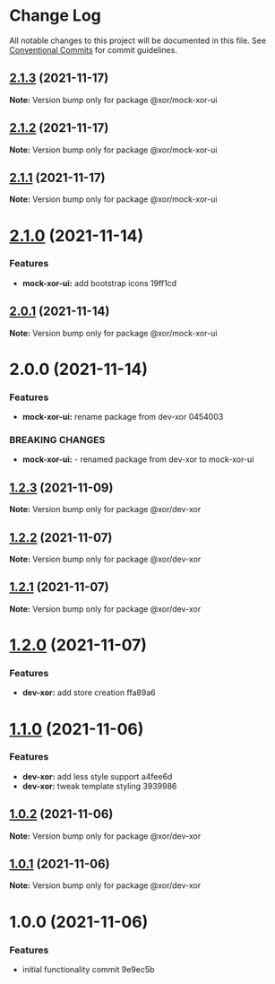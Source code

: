 # Change Log

All notable changes to this project will be documented in this file.
See [Conventional Commits](https://conventionalcommits.org) for commit guidelines.

## [2.1.3](/compare/@xor/mock-xor-ui@2.1.2...@xor/mock-xor-ui@2.1.3) (2021-11-17)

**Note:** Version bump only for package @xor/mock-xor-ui





## [2.1.2](/compare/@xor/mock-xor-ui@2.1.1...@xor/mock-xor-ui@2.1.2) (2021-11-17)

**Note:** Version bump only for package @xor/mock-xor-ui





## [2.1.1](/compare/@xor/mock-xor-ui@2.1.0...@xor/mock-xor-ui@2.1.1) (2021-11-17)

**Note:** Version bump only for package @xor/mock-xor-ui





# [2.1.0](/compare/@xor/mock-xor-ui@2.0.1...@xor/mock-xor-ui@2.1.0) (2021-11-14)


### Features

* **mock-xor-ui:** add bootstrap icons 19ff1cd





## [2.0.1](/compare/@xor/mock-xor-ui@2.0.0...@xor/mock-xor-ui@2.0.1) (2021-11-14)

**Note:** Version bump only for package @xor/mock-xor-ui





# 2.0.0 (2021-11-14)


### Features

* **mock-xor-ui:** rename package from dev-xor 0454003


### BREAKING CHANGES

* **mock-xor-ui:** - renamed package from dev-xor to mock-xor-ui





## [1.2.3](/compare/@xor/dev-xor@1.2.2...@xor/dev-xor@1.2.3) (2021-11-09)

**Note:** Version bump only for package @xor/dev-xor





## [1.2.2](/compare/@xor/dev-xor@1.2.1...@xor/dev-xor@1.2.2) (2021-11-07)

**Note:** Version bump only for package @xor/dev-xor





## [1.2.1](/compare/@xor/dev-xor@1.2.0...@xor/dev-xor@1.2.1) (2021-11-07)

**Note:** Version bump only for package @xor/dev-xor





# [1.2.0](/compare/@xor/dev-xor@1.1.0...@xor/dev-xor@1.2.0) (2021-11-07)


### Features

* **dev-xor:** add store creation ffa89a6





# [1.1.0](/compare/@xor/dev-xor@1.0.2...@xor/dev-xor@1.1.0) (2021-11-06)


### Features

* **dev-xor:** add less style support a4fee6d
* **dev-xor:** tweak template styling 3939986





## [1.0.2](/compare/@xor/dev-xor@1.0.1...@xor/dev-xor@1.0.2) (2021-11-06)

**Note:** Version bump only for package @xor/dev-xor





## [1.0.1](/compare/@xor/dev-xor@1.0.0...@xor/dev-xor@1.0.1) (2021-11-06)

**Note:** Version bump only for package @xor/dev-xor





# 1.0.0 (2021-11-06)


### Features

* initial functionality commit 9e9ec5b
